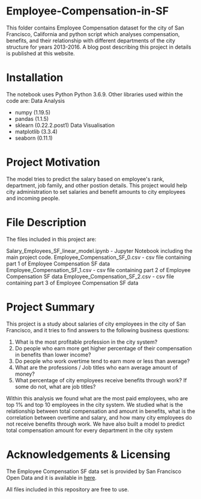 # Employee-Compensation-in-SF
This folder contains Employee Compensation dataset for the city of San Francisco, California and python script which analyses compensation, benefits, and their relationship with different departments of the city structure for years 2013-2016. A blog post describing this project in details is published at this website.
# Installation
The notebook uses Python Python 3.6.9. Other libraries used within the code are:
Data Analysis
 * numpy (1.19.5)
 * pandas (1.1.5)
 * sklearn (0.22.2.post1)
Data Visualisation
 * matplotlib (3.3.4)
 * seaborn (0.11.1)
  
# Project Motivation

The model tries to predict the salary based on employee's rank, department, job family, and other postion details. This project would help city administration to set salaries and benefit amounts to city employees and incoming people.

# File Description
The files included in this project are:

Salary_Employees_SF_linear_model.ipynb - Jupyter Notebook including the main project code.
Employee_Compensation_SF_0.csv - csv file containing part 1 of Employee Compensation SF data
Employee_Compensation_SF_1.csv - csv file containing part 2 of Employee Compensation SF data
Employee_Compensation_SF_2.csv - csv file containing part 3 of Employee Compensation SF data


# Project Summary
This project is a study about salaries of city employees in the city of San Francisco, and it tries to find answers to the following  business questions:

1. What is the most profitable profession in the city system?
2. Do people who earn more get higher percentage of their compensation in benefits than lower income?
3. Do people who work overtime tend to earn more or less than average?
4. What are the professions / Job titles who earn average amount of money?
5. What percentage of city employees receive benefits through work? If some do not, what are job titles?

Within this analysis we found what are the most paid employees, who are top 1% and top 10 employees in the city system. We studied what is the relationship between total compensation and amount in benefits, what is the correlation between overtime and salary, and how many city employees do not receive benefits through work. We have also built a model to predict total compensation amount for every department in the city system

# Acknowledgements & Licensing
The Employee Compensation SF data set is provided by San Francisco Open Data and it is available in [here](https://data.world/data-society/employee-compensation-in-sf).

All files included in this repository are free to use.
